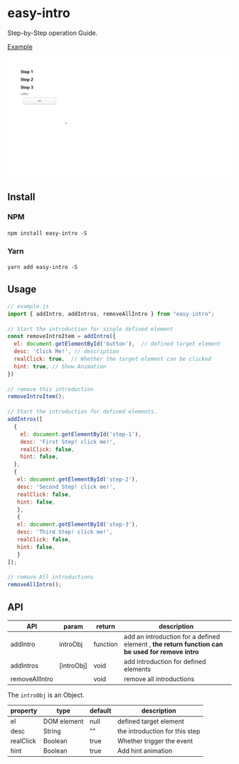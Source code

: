 # easy-intro
Step-by-Step operation Guide.

[Example](../example/index.html)

![Example](./example.gif)


## Install
### NPM
`npm install easy-intro -S`

### Yarn
`yarn add easy-intro -S`

## Usage
```javascript
// example.js
import { addIntro, addIntros, removeAllIntro } from "easy-intro";

// Start the introduction for single defined element
const removeIntroItem = addIntro({
  el: document.getElementById('button'),  // defined target element
  desc: 'Click Me!', // description
  realClick: true,  // Whether the target element can be clicked
  hint: true, // Show Animation
})

// remove this introduction
removeIntroItem();

// Start the introduction for defined elements.
addIntros([
  {
    el: document.getElementById('step-1'),
    desc: 'First Step! click me!',
    realClick: false,
    hint: false,
  },
  {
   el: document.getElementById('step-2'),
   desc: 'Second Step! click me!',
   realClick: false,
   hint: false,
   },
   {
   el: document.getElementById('step-3'),
   desc: 'Third Step! click me!',
   realClick: false,
   hint: false,
   }
]);

// remove All introductions
removeAllIntro();
```

## API

|    API          | param      | return   | description                                                                                      |
| ----------      | ---------- | ------   | ------------------------------------------------------------------------------------------------ |
| addIntro        | introObj   | function | add an introduction for a defined element , **the return function can be used for remove intro** |
| addIntros       | [introObj] | void     | add introduction for defined elements                                                            |
| removeAllIntro  |            | void     | remove all introductions                                                                         |
 
 The `introObj` is an Object.
 
| property  | type | default | description | 
| --------  | ---- | ------- | ----------- |
| el        | DOM element | null | defined target element  |
| desc      | String | "" | the introduction for this step |
| realClick | Boolean | true | Whether trigger the event |
| hint | Boolean | true | Add hint animation |
